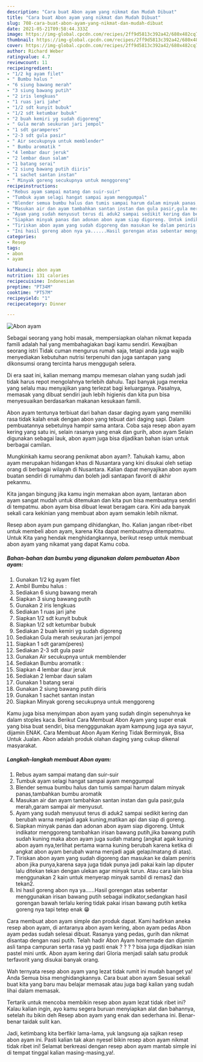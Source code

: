 ```yaml
---
description: "Cara buat Abon ayam yang nikmat dan Mudah Dibuat"
title: "Cara buat Abon ayam yang nikmat dan Mudah Dibuat"
slug: 708-cara-buat-abon-ayam-yang-nikmat-dan-mudah-dibuat
date: 2021-05-21T09:58:44.333Z
image: https://img-global.cpcdn.com/recipes/2ff9d5813c392a42/680x482cq70/abon-ayam-foto-resep-utama.jpg
thumbnail: https://img-global.cpcdn.com/recipes/2ff9d5813c392a42/680x482cq70/abon-ayam-foto-resep-utama.jpg
cover: https://img-global.cpcdn.com/recipes/2ff9d5813c392a42/680x482cq70/abon-ayam-foto-resep-utama.jpg
author: Richard Weber
ratingvalue: 4.7
reviewcount: 11
recipeingredient:
- "1/2 kg ayam filet"
- " Bumbu halus "
- "6 siung bawang merah"
- "3 siung bawang putih"
- "2 iris lengkuas"
- "1 ruas jari jahe"
- "1/2 sdt kunyit bubuk"
- "1/2 sdt ketumbar bubuk"
- "2 buah kemiri yg sudah digoreng"
- " Gula merah seukuran jari jempol"
- "1 sdt garamperes"
- "2-3 sdt gula pasir"
- " Air secukupnya untuk memblender"
- " Bumbu aromatik "
- "4 lembar daur jeruk"
- "2 lembar daun salam"
- "1 batang serai"
- "2 siung bawang putih diiris"
- "1 sachet santan instan"
- " Minyak goreng secukupnya untuk menggoreng"
recipeinstructions:
- "Rebus ayam sampai matang dan suir-suir"
- "Tumbuk ayam selagi hangat sampai ayam menggumpal"
- "Blender semua bumbu halus dan tumis sampai harum dalam minyak panas,tambahkan bumbu aromatik"
- "Masukan air dan ayam tambahkan santan instan dan gula pasir,gula merah,garam sampai air menyusut."
- "Ayam yang sudah menyusut terus di aduk2 sampai sedikit kering dan berubah warna menjadi agak kuning,matikan api dan siap di goreng."
- "Siapkan minyak panas dan adonan abon ayam siap digoreng. Untuk indikator menggoreng tambahkan irisan bawang putih,jika bawang putih sudah kuning maka abon ayam juga sudah matang (angkat agak kuning abon ayam nya,terlihat pertama warna kuning berubah karena ketika di angkat abon ayam berubah warna menjadi agak gelap/matang di atas)."
- "Tiriskan abon ayam yang sudah digoreng dan masukan ke dalam peniris abon jika punya,karena saya juga tidak punya jadi pakai kain lap diputer lalu ditekan tekan dengan ulekan agar minyak turun. Atau cara lain bisa menggunakan 2 kain untuk menyerap minyak sambil di remas2 dan tekan2."
- "Ini hasil goreng abon nya ya......Hasil gorengan atas sebentar menggunakan irisan bawang putih sebagai indikator,sedangkan hasil gorengan bawah terlalu kering tidak pakai irisan bawang putih ketika goreng nya tapi tetep enak 😁"
categories:
- Resep
tags:
- abon
- ayam

katakunci: abon ayam 
nutrition: 131 calories
recipecuisine: Indonesian
preptime: "PT34M"
cooktime: "PT57M"
recipeyield: "1"
recipecategory: Dinner

---
```



![Abon ayam](https://img-global.cpcdn.com/recipes/2ff9d5813c392a42/680x482cq70/abon-ayam-foto-resep-utama.jpg)

Sebagai seorang yang hobi masak, mempersiapkan olahan nikmat kepada famili adalah hal yang membahagiakan bagi kamu sendiri. Kewajiban seorang istri Tidak cuman mengurus rumah saja, tetapi anda juga wajib menyediakan kebutuhan nutrisi terpenuhi dan juga santapan yang dikonsumsi orang tercinta harus menggugah selera.

Di era  saat ini, kalian memang mampu memesan olahan yang sudah jadi tidak harus repot mengolahnya terlebih dahulu. Tapi banyak juga mereka yang selalu mau menyajikan yang terlezat bagi keluarganya. Pasalnya, memasak yang dibuat sendiri jauh lebih higienis dan kita pun bisa menyesuaikan berdasarkan makanan kesukaan famili. 

Abon ayam tentunya terbiuat dari bahan dasar daging ayam yang memiliki rasa tidak kalah enak dengan abon yang tebuat dari daging sapi. Dalam pembuatannya sebetulnya hampir sama antara. Coba saja resep abon ayam kering yang satu ini, selain rasanya yang enak dan gurih, abon ayam Selain digunakan sebagai lauk, abon ayam juga bisa dijadikan bahan isian untuk berbagai camilan.

Mungkinkah kamu seorang penikmat abon ayam?. Tahukah kamu, abon ayam merupakan hidangan khas di Nusantara yang kini disukai oleh setiap orang di berbagai wilayah di Nusantara. Kalian dapat menyajikan abon ayam buatan sendiri di rumahmu dan boleh jadi santapan favorit di akhir pekanmu.

Kita jangan bingung jika kamu ingin memakan abon ayam, lantaran abon ayam sangat mudah untuk ditemukan dan kita pun bisa membuatnya sendiri di tempatmu. abon ayam bisa dibuat lewat beragam cara. Kini ada banyak sekali cara kekinian yang membuat abon ayam semakin lebih nikmat.

Resep abon ayam pun gampang dihidangkan, lho. Kalian jangan ribet-ribet untuk membeli abon ayam, karena Kita dapat membuatnya ditempatmu. Untuk Kita yang hendak menghidangkannya, berikut resep untuk membuat abon ayam yang nikamat yang dapat Kamu coba.

<!--inarticleads1-->

##### Bahan-bahan dan bumbu yang digunakan dalam pembuatan Abon ayam:

1. Gunakan 1/2 kg ayam filet
1. Ambil  Bumbu halus :
1. Sediakan 6 siung bawang merah
1. Siapkan 3 siung bawang putih
1. Gunakan 2 iris lengkuas
1. Sediakan 1 ruas jari jahe
1. Siapkan 1/2 sdt kunyit bubuk
1. Siapkan 1/2 sdt ketumbar bubuk
1. Sediakan 2 buah kemiri yg sudah digoreng
1. Sediakan  Gula merah seukuran jari jempol
1. Siapkan 1 sdt garam(peres)
1. Sediakan 2-3 sdt gula pasir
1. Gunakan  Air secukupnya untuk memblender
1. Sediakan  Bumbu aromatik :
1. Siapkan 4 lembar daur jeruk
1. Sediakan 2 lembar daun salam
1. Gunakan 1 batang serai
1. Gunakan 2 siung bawang putih diiris
1. Gunakan 1 sachet santan instan
1. Siapkan  Minyak goreng secukupnya untuk menggoreng


Kamu juga bisa menyimpan abon ayam yang sudah dingin sepenuhnya ke dalam stoples kaca. Berikut Cara Membuat Abon Ayam yang super enak yang bisa buat sendiri, bisa mengggunakan ayam kampung juga aya sayur, dijamin ENAK. Cara Membuat Abon Ayam Kering Tidak Berminyak, Bisa Untuk Jualan. Abon adalah produk olahan daging yang cukup dikenal masyarakat. 

<!--inarticleads2-->

##### Langkah-langkah membuat Abon ayam:

1. Rebus ayam sampai matang dan suir-suir
1. Tumbuk ayam selagi hangat sampai ayam menggumpal
1. Blender semua bumbu halus dan tumis sampai harum dalam minyak panas,tambahkan bumbu aromatik
1. Masukan air dan ayam tambahkan santan instan dan gula pasir,gula merah,garam sampai air menyusut.
1. Ayam yang sudah menyusut terus di aduk2 sampai sedikit kering dan berubah warna menjadi agak kuning,matikan api dan siap di goreng.
1. Siapkan minyak panas dan adonan abon ayam siap digoreng. Untuk indikator menggoreng tambahkan irisan bawang putih,jika bawang putih sudah kuning maka abon ayam juga sudah matang (angkat agak kuning abon ayam nya,terlihat pertama warna kuning berubah karena ketika di angkat abon ayam berubah warna menjadi agak gelap/matang di atas).
1. Tiriskan abon ayam yang sudah digoreng dan masukan ke dalam peniris abon jika punya,karena saya juga tidak punya jadi pakai kain lap diputer lalu ditekan tekan dengan ulekan agar minyak turun. Atau cara lain bisa menggunakan 2 kain untuk menyerap minyak sambil di remas2 dan tekan2.
1. Ini hasil goreng abon nya ya......Hasil gorengan atas sebentar menggunakan irisan bawang putih sebagai indikator,sedangkan hasil gorengan bawah terlalu kering tidak pakai irisan bawang putih ketika goreng nya tapi tetep enak 😁


Cara membuat abon ayam simple dan produk dapat. Kami hadirkan aneka resep abon ayam, di antaranya abon ayam kering, abon ayam pedas Abon ayam pedas sudah selesai dibuat. Rasanya yang pedas, gurih dan nikmat disantap dengan nasi putih. Telah hadir Abon Ayam homemade dan dijamin asli tanpa campuran serta rasa yg pasti enak ? ? ? ? bisa juga dijadikan isian pastel mini untk. Abon ayam kering dari Gloria menjadi salah satu produk terfavorit yang disukai banyak orang. 

Wah ternyata resep abon ayam yang lezat tidak rumit ini mudah banget ya! Anda Semua bisa menghidangkannya. Cara buat abon ayam Sesuai sekali buat kita yang baru mau belajar memasak atau juga bagi kalian yang sudah lihai dalam memasak.

Tertarik untuk mencoba membikin resep abon ayam lezat tidak ribet ini? Kalau kalian ingin, ayo kamu segera buruan menyiapkan alat dan bahannya, setelah itu bikin deh Resep abon ayam yang enak dan sederhana ini. Benar-benar taidak sulit kan. 

Jadi, ketimbang kita berfikir lama-lama, yuk langsung aja sajikan resep abon ayam ini. Pasti kalian tak akan nyesel bikin resep abon ayam nikmat tidak ribet ini! Selamat berkreasi dengan resep abon ayam mantab simple ini di tempat tinggal kalian masing-masing,ya!.

